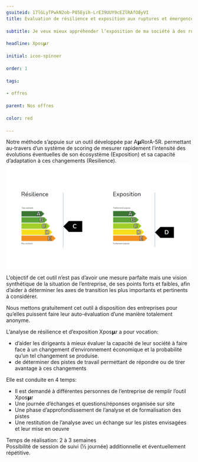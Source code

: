 ```yaml
---
gsuiteid: 17lGLyTPwkN2ob-P85Eyih-LrE39UUY9cEZlRAfO8yVI
title: Evaluation de résilience et exposition aux ruptures et émergences 

subtitle: Je veux mieux appréhender l’exposition de ma société à des ruptures ou émergences de marché et sa capacité d’adaptation

headline: Xpos𝝻r 

initial: icon-spinner

order: 1

tags:

- offres

parent: Nos offres

color: red

---
```


Notre méthode s’appuie sur un outil développée par A𝝻RorA-5R. permettant au-travers d’un système de scoring de mesurer rapidement l’intensité des évolutions éventuelles de son écosystème (Exposition) et sa capacité d’adaptation à ces changements (Resilience).![](images/image1.png)

L’objectif de cet outil n’est pas d’avoir une mesure parfaite mais une vision synthétique de la situation de l’entreprise, de ses points forts et faibles, afin d’aider à déterminer les axes de transition les plus importants et pertinents à considérer.

Nous mettons gratuitement cet outil à disposition des entreprises pour qu’elles puissent faire leur auto-évaluation d’une manière totalement anonyme.

L’analyse de résilience et d’exposition Xpos𝝻r a pour vocation:


* d’aider les dirigeants à mieux évaluer la capacité de leur société à faire face à un changement d’environnement économique et la probabilité qu’un tel changement se produise.
* de déterminer des pistes de travail permettant de répondre ou de tirer avantage à ces changements

Elle est conduite en 4 temps:


* Il est demandé à différentes personnes de l’entreprise de remplir l’outil Xpos𝝻r 
* Une journée d’échanges et questions/réponses organisée sur site
* Une phase d’approfondissement de l’analyse et de formalisation des pistes
* Une restitution de l’analyse avec un échange sur les pistes envisagées et leur mise en oeuvre

Temps de réalisation: 2 à 3 semaines  
Possibilité de session de suivi (½ journée) additionnelle et éventuellement répétitive.

